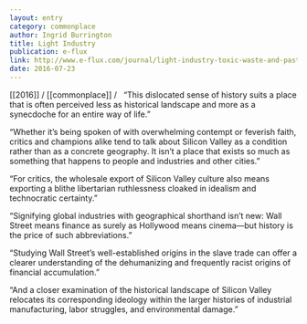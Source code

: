 ```yaml
---
layout: entry
category: commonplace
author: Ingrid Burrington
title: Light Industry
publication: e-flux
link: http://www.e-flux.com/journal/light-industry-toxic-waste-and-pastoral-capitalism/
date: 2016-07-23
---
```


[[2016]] / [[commonplace]] / 
 
“This dislocated sense of history suits a place that is often perceived less as historical landscape and more as a synecdoche for an entire way of life.”

“Whether it’s being spoken of with overwhelming contempt or feverish faith, critics and champions alike tend to talk about Silicon Valley as a condition rather than as a concrete geography. It isn’t a place that exists so much as something that happens to people and industries and other cities.”

“For critics, the wholesale export of Silicon Valley culture also means exporting a blithe libertarian ruthlessness cloaked in idealism and technocratic certainty.”

“Signifying global industries with geographical shorthand isn’t new: Wall Street means finance as surely as Hollywood means cinema—but history is the price of such abbreviations.”

“Studying Wall Street’s well-established origins in the slave trade can offer a clearer understanding of the dehumanizing and frequently racist origins of financial accumulation.”

“And a closer examination of the historical landscape of Silicon Valley relocates its corresponding ideology within the larger histories of industrial manufacturing, labor struggles, and environmental damage.”
